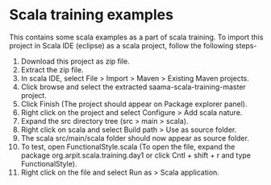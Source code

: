 # Scala training examples

This contains some scala examples as a part of scala training.
To import this project in Scala IDE (eclipse) as a scala project, follow the following steps-

1. Download this project as zip file.
2. Extract the zip file.
3. In scala IDE, select File > Import > Maven > Existing Maven projects.
4. Click browse and select the extracted saama-scala-training-master project.
5. Click Finish (The project should appear on Package explorer panel).
6. Right click on the project and select Configure > Add scala nature.
7. Expand the src directory tree (src > main > scala).
8. Right click on scala and select Build path > Use as source folder.
9. The scala src/main/scala folder should now appear as source folder.
10. To test, open FunctionalStyle.scala (To open the file, expand the package org.arpit.scala.training.day1 or click Cntl + shift + r and type FunctionalStyle).
11. Right click on the file and select Run as > Scala application.
